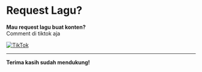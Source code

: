 # Request Lagu?  

**Mau request lagu buat konten?**  
Comment di tiktok aja

[![TikTok](https://upload.wikimedia.org/wikipedia/commons/0/09/TikTok_logo.svg)](https://www.tiktok.com/@zikannsenpai)

---

**Terima kasih sudah mendukung!**